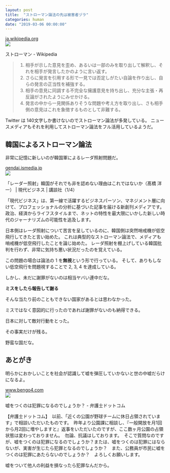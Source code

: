 ```yaml
---
layout: post
title:  "ストローマン論法の先は被害者ヅラ"
categories: human
date: "2019-03-06 00:00:00"
---
```


<div class="card">
  <a href="https://ja.wikipedia.org/wiki/%E3%82%B9%E3%83%88%E3%83%AD%E3%83%BC%E3%83%9E%E3%83%B3"></a>
  <div class="card__header">
    <a href="https://ja.wikipedia.org/wiki/%E3%82%B9%E3%83%88%E3%83%AD%E3%83%BC%E3%83%9E%E3%83%B3">ja.wikipedia.org</a>
  </div>
  <div class="card__image">
    <img src="https://upload.wikimedia.org/wikipedia/commons/0/00/Strawman.png">
  </div>
  <div class="card__title">
    <p>ストローマン - Wikipedia</p>
  </div>
  <div class="card__description">
    <p></p>
  </div>
</div>

> 1. 相手が示した意見を歪め、あるいは一部のみを取り出して解釈し、それを相手が発言したかのように言い返す。
> 2. さらに発言を引用する形で一見では否定しがたい自論を作り出し、自らの発言の正当性を補強する。
> 3. 相手の意見に同調する不完全な擁護意見を持ち出し、充分な主張・再反論がされたようにみせかける。
> 4. 発言の中から一見関係ありそうな問題や考え方を取り出し、さも相手側の意見はこれを象徴するものとして非難する。

Twitter は 140文字しか書けないのでストローマン論法が多発している。
ニュースメディアもそれを利用してストローマン論法をフル活用しているようだ。

## 韓国によるストローマン論法

非常に記憶に新しいのが韓国軍によるレーダ照射問題だ。

<div class="card">
  <a href="https://gendai.ismedia.jp/articles/-/59258"></a>
  <div class="card__header">
    <a href="https://gendai.ismedia.jp/articles/-/59258">gendai.ismedia.jp</a>
  </div>
  <div class="card__image">
    <img src="https://gendai.ismedia.jp/mwimgs/d/d/-/img_dd13f0c314ce0c7ccad6c41999f0e84431483.jpg">
  </div>
  <div class="card__title">
    <p>「レーダー照射」韓国がそれでも非を認めない理由はこれではないか（髙橋 洋一） | 現代ビジネス | 講談社（1/4）</p>
  </div>
  <div class="card__description">
    <p>「現代ビジネス」は、第一線で活躍するビジネスパーソン、マネジメント層に向けて、プロフェッショナルの分析に基づいた記事を届ける新創刊メディアです。政治、経済からライフスタイルまで、ネットの特性を最大限にいかした新しい時代のジャーナリズムの可能性を追及します。</p>
  </div>
</div>

日本側はレーダ照射について苦言を呈しているのに、韓国側は突然哨戒機が低空飛行してきたと言い始めた。
これは典型的なストローマン論法で、メディアも哨戒機が低空飛行したことを論じ始めた。
レーダ照射を棚上げしている韓国批判を行わず、非常に気持ち悪い状況だったのを覚えている。


この問題の場合は論法の 1 を**無視**という形で行っている。
そして、ありもしない低空飛行を問題視することで 2, 3, 4 を達成している。


しかし、未だに謝罪がないのは相当ヤバい連中だな。


**ミスをしたら報告して謝る**


そんな当たり前のこともできない国家があるとは思わなかった。

ミスではなく意図的に行ったのであれば謝罪がないのも納得できる。

日本に対して敵対行動をとった。

その事実だけが残る。

野蛮な国だな。

## あとがき

明らかにおかしいことを社会が認識して嘘を弾圧していかないと世の中嘘だらけになるよ。

<div class="card">
  <a href="https://www.bengo4.com/c_1009/b_181222/"></a>
  <div class="card__header">
    <a href="https://www.bengo4.com/c_1009/b_181222/">www.bengo4.com</a>
  </div>
  <div class="card__image">
    <img src="https://www.bengo4.com/img/common/logo_fb_210_210.gif">
  </div>
  <div class="card__title">
    <p>嘘をつくのは犯罪になるのでしょうか？ - 弁護士ドットコム</p>
  </div>
  <div class="card__description">
    <p>【弁護士ドットコム】　以前、「近くの公園が野球チームに休日占領されています」で相談いただいたものです。　昨年より公園課に相談し、『一般開放を月1回から月2回に増やしますと』返事をいただいたのですが、ここ数ヶ月公園の占領状態は変わっておりません。　勿論、抗議はしております。　そこで質問なのですが、嘘をつくのは犯罪になるのでしょうか？または、嘘をつくのは犯罪にはならないが、実害が生じたら犯罪となるのでしょうか？　また、公務員が市民に嘘をつくのは犯罪にあたらないのでしょうか？　よろしくお願いします。</p>
  </div>
</div>

嘘をついて他人の利益を損なったら犯罪なんだから。
